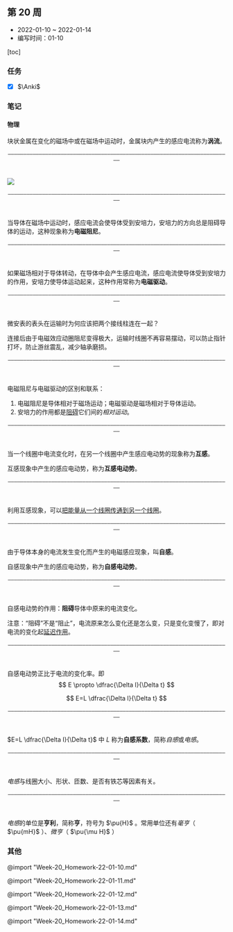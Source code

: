 ## 第 20 周

- 2022-01-10 ~ 2022-01-14
- 编写时间：01-10

[toc]

### 任务

- [x] $\Anki$ 

### 笔记

#### 物理

块状金属在变化的磁场中或在磁场中运动时，金属块内产生的感应电流称为**涡流**。

<div style="text-align:center;padding-bottom:20px;"><code>————————————————————————————————————————————————————————————————————————</code></div>

![](images/2022-01-10-10-48-20.png)

<div style="text-align:center;padding-bottom:20px;"><code>————————————————————————————————————————————————————————————————————————</code></div>

当导体在磁场中运动时，感应电流会使导体受到安培力，安培力的方向总是阻碍导体的运动，这种现象称为**电磁阻尼**。

<div style="text-align:center;padding-bottom:20px;"><code>————————————————————————————————————————————————————————————————————————</code></div>

如果磁场相对于导体转动，在导体中会产生感应电流，感应电流使导体受到安培力的作用，安培力使导体运动起来，这种作用常称为**电磁驱动**。

<div style="text-align:center;padding-bottom:20px;"><code>————————————————————————————————————————————————————————————————————————</code></div>

微安表的表头在运输时为何应该把两个接线柱连在一起？

连接后由于电磁效应动圈阻尼变得极大，运输时线圈不再容易摆动，可以防止指针打坏，防止游丝震乱，减少轴承磨损。

<div style="text-align:center;padding-bottom:20px;"><code>————————————————————————————————————————————————————————————————————————</code></div>

电磁阻尼与电磁驱动的区别和联系：
1. 电磁阻尼是导体相对于磁场运动；电磁驱动是磁场相对于导体运动。
2. 安培力的作用都是<u>阻碍</u>它们间的*相对运动*。

<div style="text-align:center;padding-bottom:20px;"><code>————————————————————————————————————————————————————————————————————————</code></div>

当一个线圈中电流变化时，在另一个线圈中产生感应电动势的现象称为**互感**。

互感现象中产生的感应电动势，称为**互感电动势**。

<div style="text-align:center;padding-bottom:20px;"><code>————————————————————————————————————————————————————————————————————————</code></div>

利用互感现象，可以<u>把能量从一个线圈传通到另一个线圈</u>。

<div style="text-align:center;padding-bottom:20px;"><code>————————————————————————————————————————————————————————————————————————</code></div>

由于导体本身的电流发生变化而产生的电磁感应现象，叫**自感**。

自感现象中产生的感应电动势，称为**自感电动势**。

<div style="text-align:center;padding-bottom:20px;"><code>————————————————————————————————————————————————————————————————————————</code></div>

自感电动势的作用：**阻碍**导体中原来的电流变化。

注意：“阻碍”不是“阻止”，电流原来怎么变化还是怎么变，只是变化变慢了，即对电流的变化起<u>延迟作用</u>。

<div style="text-align:center;padding-bottom:20px;"><code>————————————————————————————————————————————————————————————————————————</code></div>

自感电动势正比于电流的变化率。即
$$
E \propto \dfrac{\Delta I}{\Delta t} 
$$

$$
E=L \dfrac{\Delta I}{\Delta t}
$$


<div style="text-align:center;padding-bottom:20px;"><code>————————————————————————————————————————————————————————————————————————</code></div>

$E=L \dfrac{\Delta I}{\Delta t}$ 中 $L$ 称为**自感系数**，简称*自感*或*电感*。

<div style="text-align:center;padding-bottom:20px;"><code>————————————————————————————————————————————————————————————————————————</code></div>

*电感*与线圈大小、形状、匝数、是否有铁芯等因素有关。

<div style="text-align:center;padding-bottom:20px;"><code>————————————————————————————————————————————————————————————————————————</code></div>

*电感*的单位是**亨利**，简称**亨**，符号为 $\pu{H}$ 。常用单位还有*毫亨*（ $\pu{mH}$ ）、*微亨*（ $\pu{\mu H}$ ）

### 其他

@import "Week-20_Homework-22-01-10.md" 

@import "Week-20_Homework-22-01-11.md" 

@import "Week-20_Homework-22-01-12.md" 

@import "Week-20_Homework-22-01-13.md" 

@import "Week-20_Homework-22-01-14.md" 
